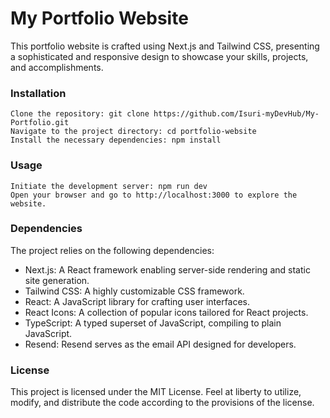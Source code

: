 # My Portfolio Website

This portfolio website is crafted using Next.js and Tailwind CSS, presenting a sophisticated and responsive design to showcase your skills, projects, and accomplishments.

### Installation

    Clone the repository: git clone https://github.com/Isuri-myDevHub/My-Portfolio.git
    Navigate to the project directory: cd portfolio-website
    Install the necessary dependencies: npm install

### Usage

    Initiate the development server: npm run dev
    Open your browser and go to http://localhost:3000 to explore the website.

### Dependencies

The project relies on the following dependencies:
* Next.js: A React framework enabling server-side rendering and static site generation.
* Tailwind CSS: A highly customizable CSS framework.
* React: A JavaScript library for crafting user interfaces.
* React Icons: A collection of popular icons tailored for React projects.
* TypeScript: A typed superset of JavaScript, compiling to plain JavaScript.
* Resend: Resend serves as the email API designed for developers.

### License

This project is licensed under the MIT License. Feel at liberty to utilize, modify, and distribute the code according to the provisions of the license.